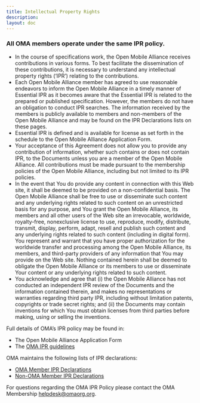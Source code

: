 ```yaml
---
title: Intellectual Property Rights
description:
layout: doc
---
```


### All OMA members operate under the same IPR policy.

* In the course of specifications work, the Open Mobile Alliance receives contributions in various forms. To best facilitate the dissemination of these contributions, it is necessary to understand any intellectual property rights (‘IPR’) relating to the contributions.
* Each Open Mobile Alliance member has agreed to use reasonable endeavors to inform the Open Mobile Alliance in a timely manner of Essential IPR as it becomes aware that the Essential IPR is related to the prepared or published specification. However, the members do not have an obligation to conduct IPR searches. The information received by the members is publicly available to members and non-members of the Open Mobile Alliance and may be found on the IPR Declarations lists on these pages.
* Essential IPR is defined and is available for license as set forth in the schedule to the Open Mobile Alliance Application Form.
* Your acceptance of this Agreement does not allow you to provide any contribution of information, whether such contains or does not contain IPR, to the Documents unless you are a member of the Open Mobile Alliance. All contributions must be made pursuant to the membership policies of the Open Mobile Alliance, including but not limited to its IPR policies.
* In the event that You do provide any content in connection with this Web site, it shall be deemed to be provided on a non-confidential basis. The Open Mobile Alliance shall be free to use or disseminate such content and any underlying rights related to such content on an unrestricted basis for any purpose, and You grant the Open Mobile Alliance, its members and all other users of the Web site an irrevocable, worldwide, royalty-free, nonexclusive license to use, reproduce, modify, distribute, transmit, display, perform, adapt, resell and publish such content and any underlying rights related to such content (including in digital form). You represent and warrant that you have proper authorization for the worldwide transfer and processing among the Open Mobile Alliance, its members, and third-party providers of any information that You may provide on the Web site. Nothing contained herein shall be deemed to obligate the Open Mobile Alliance or its members to use or disseminate Your content or any underlying rights related to such content.
* You acknowledge and agree that (i) the Open Mobile Alliance has not conducted an independent IPR review of the Documents and the information contained therein, and makes no representations or warranties regarding third party IPR, including without limitation patents, copyrights or trade secret rights; and (ii) the Documents may contain inventions for which You must obtain licenses from third parties before making, using or selling the inventions.

Full details of OMA’s IPR policy may be found in:

* The Open Mobile Alliance Application Form
* The [OMA IPR guidelines](https://omaspecworks.org/wp-content/uploads/2018/02/Member_IPRGuidelines_v53006.pdf)

OMA maintains the following lists of IPR declarations:

* [OMA Member IPR Declarations]()
* [Non-OMA Member IPR Declarations]()

For questions regarding the OMA IPR Policy please contact the OMA Membership [helpdesk@omaorg.org](mailto:helpdesk@omaorg.org).
